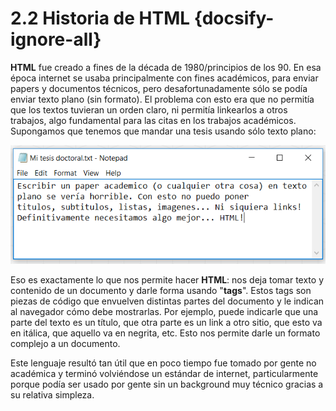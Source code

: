 # 2.2 Historia de HTML {docsify-ignore-all}

**HTML** fue creado a fines de la década de 1980/principios de los 90. En esa época internet se usaba principalmente con fines académicos, para enviar papers y documentos técnicos, pero desafortunadamente sólo se podía enviar texto plano (sin formato). El problema con esto era que no permitía que los textos tuvieran un orden claro, ni permitía linkearlos a otros trabajos, algo fundamental para las citas en los trabajos académicos. Supongamos que tenemos que mandar una tesis usando sólo texto plano:

!['texto plano'](../../assets/img/el_texto_plano_no_sirve-min.png)

Eso es exactamente lo que nos permite hacer **HTML**: nos deja tomar texto y contenido de un documento y darle forma usando "**tags**". Estos tags son piezas de código que envuelven distintas partes del documento y le indican al navegador cómo debe mostrarlas. Por ejemplo, puede indicarle que una parte del texto es un título, que otra parte es un link a otro sitio, que esto va en itálica, que aquello va en negrita, etc. Esto nos permite darle un formato complejo a un documento.

Este lenguaje resultó tan útil que en poco tiempo fue tomado por gente no académica y terminó volviéndose un estándar de internet, particularmente porque podía ser usado por gente sin un background muy técnico gracias a su relativa simpleza.
